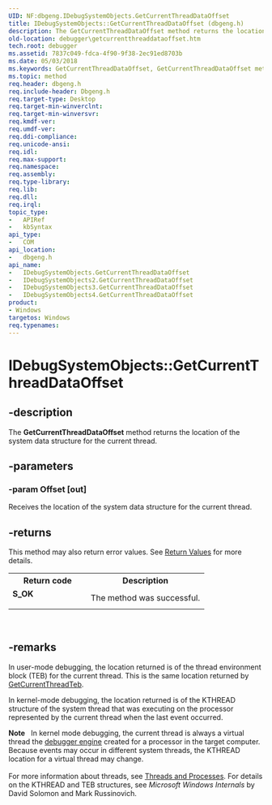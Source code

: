 ```yaml
---
UID: NF:dbgeng.IDebugSystemObjects.GetCurrentThreadDataOffset
title: IDebugSystemObjects::GetCurrentThreadDataOffset (dbgeng.h)
description: The GetCurrentThreadDataOffset method returns the location of the system data structure for the current thread.
old-location: debugger\getcurrentthreaddataoffset.htm
tech.root: debugger
ms.assetid: 7837c049-fdca-4f90-9f38-2ec91ed8703b
ms.date: 05/03/2018
ms.keywords: GetCurrentThreadDataOffset, GetCurrentThreadDataOffset method [Windows Debugging], GetCurrentThreadDataOffset method [Windows Debugging],IDebugSystemObjects interface, GetCurrentThreadDataOffset method [Windows Debugging],IDebugSystemObjects2 interface, GetCurrentThreadDataOffset method [Windows Debugging],IDebugSystemObjects3 interface, GetCurrentThreadDataOffset method [Windows Debugging],IDebugSystemObjects4 interface, IDebugSystemObjects interface [Windows Debugging],GetCurrentThreadDataOffset method, IDebugSystemObjects.GetCurrentThreadDataOffset, IDebugSystemObjects2 interface [Windows Debugging],GetCurrentThreadDataOffset method, IDebugSystemObjects2::GetCurrentThreadDataOffset, IDebugSystemObjects3 interface [Windows Debugging],GetCurrentThreadDataOffset method, IDebugSystemObjects3::GetCurrentThreadDataOffset, IDebugSystemObjects4 interface [Windows Debugging],GetCurrentThreadDataOffset method, IDebugSystemObjects4::GetCurrentThreadDataOffset, IDebugSystemObjects::GetCurrentThreadDataOffset, IDebugSystemObjects_5d09a9f7-d6a3-49ed-b872-1b9ee5173d28.xml, dbgeng/IDebugSystemObjects2::GetCurrentThreadDataOffset, dbgeng/IDebugSystemObjects3::GetCurrentThreadDataOffset, dbgeng/IDebugSystemObjects4::GetCurrentThreadDataOffset, dbgeng/IDebugSystemObjects::GetCurrentThreadDataOffset, debugger.getcurrentthreaddataoffset
ms.topic: method
req.header: dbgeng.h
req.include-header: Dbgeng.h
req.target-type: Desktop
req.target-min-winverclnt: 
req.target-min-winversvr: 
req.kmdf-ver: 
req.umdf-ver: 
req.ddi-compliance: 
req.unicode-ansi: 
req.idl: 
req.max-support: 
req.namespace: 
req.assembly: 
req.type-library: 
req.lib: 
req.dll: 
req.irql: 
topic_type:
-	APIRef
-	kbSyntax
api_type:
-	COM
api_location:
-	dbgeng.h
api_name:
-	IDebugSystemObjects.GetCurrentThreadDataOffset
-	IDebugSystemObjects2.GetCurrentThreadDataOffset
-	IDebugSystemObjects3.GetCurrentThreadDataOffset
-	IDebugSystemObjects4.GetCurrentThreadDataOffset
product:
- Windows
targetos: Windows
req.typenames: 
---
```


# IDebugSystemObjects::GetCurrentThreadDataOffset


## -description


The <b>GetCurrentThreadDataOffset</b> method returns the location of the system data structure for the current thread.


## -parameters




### -param Offset [out]

Receives the location of the system data structure for the current thread.


## -returns



This method may also return error values.  See <a href="https://msdn.microsoft.com/713f3ee2-2f5b-415e-9908-90f5ae428b43">Return Values</a> for more details.

<table>
<tr>
<th>Return code</th>
<th>Description</th>
</tr>
<tr>
<td width="40%">
<dl>
<dt><b>S_OK</b></dt>
</dl>
</td>
<td width="60%">
The method was successful.

</td>
</tr>
</table>
 




## -remarks



In user-mode debugging, the location returned is of the thread environment block (TEB) for the current thread.  This is the same location returned by <a href="https://msdn.microsoft.com/library/windows/hardware/ff546549">GetCurrentThreadTeb</a>.

In kernel-mode debugging, the location returned is of the KTHREAD structure of the system thread that was executing on the processor represented by the current thread when the last event occurred.

<div class="alert"><b>Note</b>    In kernel mode debugging, the current thread is always a virtual thread the <a href="https://msdn.microsoft.com/fa52a1f0-9397-48a5-acbd-ce5347c0baef">debugger engine</a> created for a processor in the target computer.  Because events may occur in different system threads, the KTHREAD location for a virtual thread may change.</div>
<div> </div>
For more information about threads, see <a href="https://msdn.microsoft.com/library/windows/hardware/ff558896">Threads and Processes</a>.  For details on the KTHREAD and TEB structures, see <i>Microsoft Windows Internals</i> by David Solomon and Mark Russinovich.



